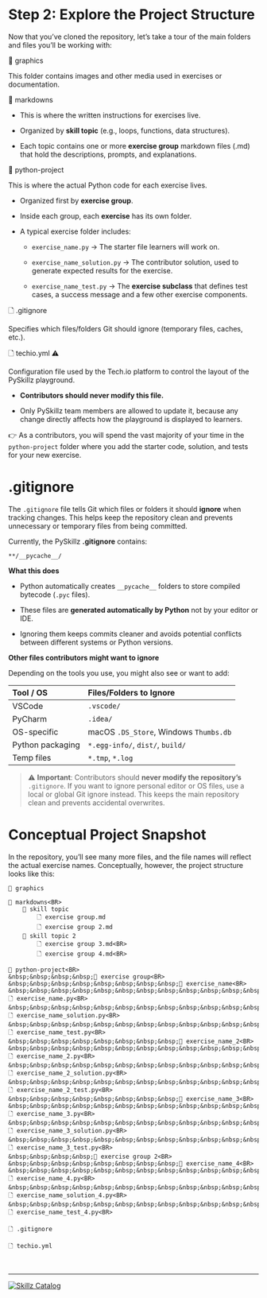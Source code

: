 # Step 2: Explore the Project Structure

Now that you’ve cloned the repository, let’s take a tour of the main folders and files you’ll be working with:

📁 graphics

This folder contains images and other media used in exercises or documentation.

📂 markdowns

* This is where the written instructions for exercises live.

* Organized by __skill topic__ (e.g., loops, functions, data structures).

* Each topic contains one or more __exercise group__ markdown files (.md) that hold the descriptions, prompts, and explanations.

📂 python-project

This is where the actual Python code for each exercise lives.

* Organized first by __exercise group__.

* Inside each group, each __exercise__ has its own folder.

* A typical exercise folder includes:

  * `exercise_name.py` → The starter file learners will work on.

  * `exercise_name_solution.py` → The contributor solution, used to generate expected results for the exercise.

  * `exercise_name_test.py` → The __exercise subclass__ that defines test cases, a success message and a few other exercise components.

🗋 .gitignore

Specifies which files/folders Git should ignore (temporary files, caches, etc.).

🗋 techio.yml ⚠️

Configuration file used by the Tech.io platform to control the layout of the PySkillz playground.

* __Contributors should never modify this file.__

* Only PySkillz team members are allowed to update it, because any change directly affects how the playground is displayed to learners.

👉 As a contributors, you will spend the vast majority of your time in the `python-project` folder where you add the starter code, solution, and tests for your new exercise.

# .gitignore

The `.gitignore` file tells Git which files or folders it should __ignore__ when tracking changes. This helps keep the repository clean and prevents unnecessary or temporary files from being committed.

Currently, the PySkillz __.gitignore__ contains:

```text
**/__pycache__/
```

__What this does__

* Python automatically creates `__pycache__` folders to store compiled bytecode (`.pyc` files).

* These files are __generated automatically by Python__ not by your editor or IDE.

* Ignoring them keeps commits cleaner and avoids potential conflicts between different systems or Python versions.

__Other files contributors might want to ignore__

Depending on the tools you use, you might also see or want to add:

| Tool / OS	| Files/Folders to Ignore |
|:-----|:-----|
| VSCode | `.vscode/` |
| PyCharm | `.idea/` |
| OS-specific | macOS `.DS_Store`, Windows `Thumbs.db` |
| Python packaging | `*.egg-info/`, `dist/`, `build/` |
| Temp files | `*.tmp`, `*.log` |

>⚠️ __Important__: Contributors should __never modify the repository’s__ `.gitignore`. If you want to ignore personal editor or OS files, use a local or global Git ignore instead. This keeps the main repository clean and prevents accidental overwrites.

# Conceptual Project Snapshot

In the repository, you’ll see many more files, and the file names will reflect the actual exercise names. Conceptually, however, the project structure looks like this:

```
📁 graphics

📂 markdowns<BR>
    📂 skill topic
        🗋 exercise group.md
        🗋 exercise group 2.md
    📂 skill topic 2
        🗋 exercise group 3.md<BR>
        🗋 exercise group 4.md<BR>

📂 python-project<BR>
&nbsp;&nbsp;&nbsp;&nbsp;📂 exercise group<BR>
&nbsp;&nbsp;&nbsp;&nbsp;&nbsp;&nbsp;&nbsp;&nbsp;📂 exercise_name<BR>
&nbsp;&nbsp;&nbsp;&nbsp;&nbsp;&nbsp;&nbsp;&nbsp;&nbsp;&nbsp;&nbsp;&nbsp;🗋 exercise_name.py<BR>
&nbsp;&nbsp;&nbsp;&nbsp;&nbsp;&nbsp;&nbsp;&nbsp;&nbsp;&nbsp;&nbsp;&nbsp;🗋 exercise_name_solution.py<BR>
&nbsp;&nbsp;&nbsp;&nbsp;&nbsp;&nbsp;&nbsp;&nbsp;&nbsp;&nbsp;&nbsp;&nbsp;🗋 exercise_name_test.py<BR>
&nbsp;&nbsp;&nbsp;&nbsp;&nbsp;&nbsp;&nbsp;&nbsp;📂 exercise_name_2<BR>
&nbsp;&nbsp;&nbsp;&nbsp;&nbsp;&nbsp;&nbsp;&nbsp;&nbsp;&nbsp;&nbsp;&nbsp;🗋 exercise_name_2.py<BR>
&nbsp;&nbsp;&nbsp;&nbsp;&nbsp;&nbsp;&nbsp;&nbsp;&nbsp;&nbsp;&nbsp;&nbsp;🗋 exercise_name_2_solution.py<BR>
&nbsp;&nbsp;&nbsp;&nbsp;&nbsp;&nbsp;&nbsp;&nbsp;&nbsp;&nbsp;&nbsp;&nbsp;🗋 exercise_name_2_test.py<BR>
&nbsp;&nbsp;&nbsp;&nbsp;&nbsp;&nbsp;&nbsp;&nbsp;📂 exercise_name_3<BR>
&nbsp;&nbsp;&nbsp;&nbsp;&nbsp;&nbsp;&nbsp;&nbsp;&nbsp;&nbsp;&nbsp;&nbsp;🗋 exercise_name_3.py<BR>
&nbsp;&nbsp;&nbsp;&nbsp;&nbsp;&nbsp;&nbsp;&nbsp;&nbsp;&nbsp;&nbsp;&nbsp;🗋 exercise_name_3_solution.py<BR>
&nbsp;&nbsp;&nbsp;&nbsp;&nbsp;&nbsp;&nbsp;&nbsp;&nbsp;&nbsp;&nbsp;&nbsp;🗋 exercise_name_3_test.py<BR>
&nbsp;&nbsp;&nbsp;&nbsp;📂 exercise group 2<BR>
&nbsp;&nbsp;&nbsp;&nbsp;&nbsp;&nbsp;&nbsp;&nbsp;📂 exercise_name_4<BR>
&nbsp;&nbsp;&nbsp;&nbsp;&nbsp;&nbsp;&nbsp;&nbsp;&nbsp;&nbsp;&nbsp;&nbsp;🗋 exercise_name_4.py<BR>
&nbsp;&nbsp;&nbsp;&nbsp;&nbsp;&nbsp;&nbsp;&nbsp;&nbsp;&nbsp;&nbsp;&nbsp;🗋 exercise_name_solution_4.py<BR>
&nbsp;&nbsp;&nbsp;&nbsp;&nbsp;&nbsp;&nbsp;&nbsp;&nbsp;&nbsp;&nbsp;&nbsp;🗋 exercise_name_test_4.py<BR>

🗋 .gitignore

🗋 techio.yml
```

<BR>

************

[![Skillz Catalog](../../graphics/PySkillzFooter.png)](skillz-catalog)
